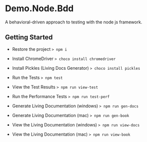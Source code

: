 # Demo.Node.Bdd
A behavioral-driven approach to testing with the node js framework.

## Getting Started

* Restore the project
```> npm i```

* Install ChromeDriver
```> choco install chromedriver```

* Install Pickles (Living Docs Generator)
```> choco install pickles```

* Run the Tests
```> npm test```

* View the Test Results
```> npm run view-test```

* Run the Performance Tests
```> npm run test-perf```

* Generate Living Documentation (windows)
```> npm run gen-docs```

* Generate Living Documentation (mac)
```> npm run gen-book```

* View the Living Documentation (windows)
```> npm run view-docs```

* View the Living Documentation (mac)
```> npm run view-book```
